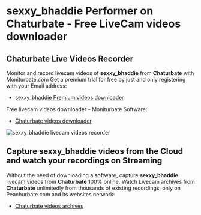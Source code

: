 # sexxy_bhaddie Performer on Chaturbate - Free LiveCam videos downloader

## Chaturbate Live Videos Recorder

Monitor and record livecam videos of **sexxy_bhaddie** from **Chaturbate** with Moniturbate.com
Get a premium trial for free by just and only registering with your Email address:
* [sexxy_bhaddie Premium videos downloader](https://moniturbate.com/request-demo-licence-key.html)

Free livecam videos downloader - Moniturbate Software:
* [Chaturbate videos downloader](https://moniturbate.com/moniturbate-download-software.html)

![sexxy_bhaddie livecam videos recorder](https://peachurnet.com/templates/moniturbate-software.png)


## Capture sexxy_bhaddie videos from the Cloud and watch your recordings on Streaming

Without the need of downloading a software, capture **sexxy_bhaddie** livecam videos from **Chaturbate** 100% online.
Watch Livecam archives from **Chaturbate** unlimitedly from thousands of existing recordings, only on Peachurbate.com and its websites network:
* [Chaturbate videos archives](https://peachurnet.com/)